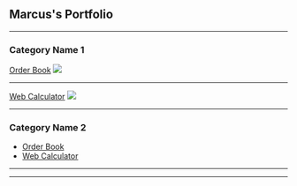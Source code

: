 ## Marcus's Portfolio

---

### Category Name 1 

[Order Book](/sample_page)
<img src="images/dummy_thumbnail.jpg?raw=true"/>

---
[Web Calculator](/pdf/sample_presentation.pdf)
<img src="images/dummy_thumbnail.jpg?raw=true"/>

---

### Category Name 2

- [Order Book](https://github.com/Mvrcusj/order-book)
- [Web Calculator](https://github.com/Mvrcusj/web-calculator)


---




---

